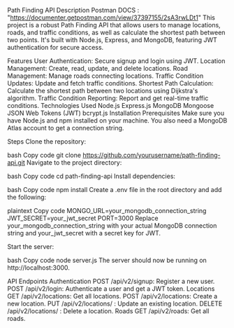 Path Finding API
Description
Postman DOCS : "https://documenter.getpostman.com/view/37397155/2sA3rwLDt1"
This project is a robust Path Finding API that allows users to manage locations, roads, and traffic conditions, as well as calculate the shortest path between two points. It's built with Node.js, Express, and MongoDB, featuring JWT authentication for secure access.

Features
User Authentication: Secure signup and login using JWT.
Location Management: Create, read, update, and delete locations.
Road Management: Manage roads connecting locations.
Traffic Condition Updates: Update and fetch traffic conditions.
Shortest Path Calculation: Calculate the shortest path between two locations using Dijkstra's algorithm.
Traffic Condition Reporting: Report and get real-time traffic conditions.
Technologies Used
Node.js
Express.js
MongoDB
Mongoose
JSON Web Tokens (JWT)
bcrypt.js
Installation
Prerequisites
Make sure you have Node.js and npm installed on your machine. You also need a MongoDB Atlas account to get a connection string.

Steps
Clone the repository:

bash
Copy code
git clone https://github.com/yourusername/path-finding-api.git
Navigate to the project directory:

bash
Copy code
cd path-finding-api
Install dependencies:

bash
Copy code
npm install
Create a .env file in the root directory and add the following:

plaintext
Copy code
MONGO_URL=your_mongodb_connection_string
JWT_SECRET=your_jwt_secret
PORT=3000
Replace your_mongodb_connection_string with your actual MongoDB connection string and your_jwt_secret with a secret key for JWT.

Start the server:

bash
Copy code
node server.js
The server should now be running on http://localhost:3000.

API Endpoints
Authentication
POST /api/v2/signup: Register a new user.
POST /api/v2/login: Authenticate a user and get a JWT token.
Locations
GET /api/v2/locations: Get all locations.
POST /api/v2/locations: Create a new location.
PUT /api/v2/locations/
: Update an existing location.
DELETE /api/v2/locations/
: Delete a location.
Roads
GET /api/v2/roads: Get all roads.
